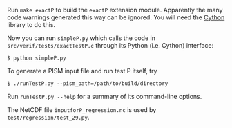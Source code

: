 Run `make exactP` to build the `exactP` extension module.
Apparently the many code warnings generated this way can be ignored.  You will
need the [Cython](http://www.cython.org) library to do this.

Now you can run `simpleP.py` which calls the code in `src/verif/tests/exactTestP.c`
through its Python (i.e. Cython) interface:

    $ python simpleP.py

To generate a PISM input file and run test P itself, try

    $ ./runTestP.py --pism_path=/path/to/build/directory

Run `runTestP.py --help` for a summary of its command-line options.

The NetCDF file `inputforP_regression.nc` is used by `test/regression/test_29.py`.

